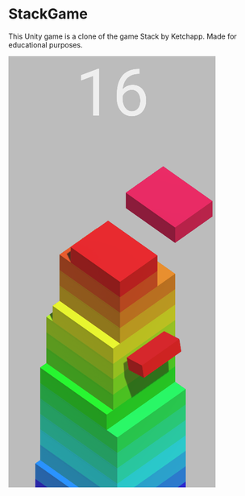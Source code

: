 # StackGame
This Unity game is a clone of the game Stack by Ketchapp. Made for educational purposes.

!["img"](https://github.com/germaincasse/StackGame/blob/master/StackGame.png)
